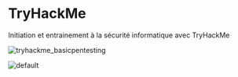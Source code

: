 # TryHackMe

Initiation et entrainement à la sécurité informatique avec TryHackMe

![tryhackme_basicpentesting](https://user-images.githubusercontent.com/103072020/162440302-f89428bd-3d62-4498-8811-ac4ecaaac53a.png)



![default](https://user-images.githubusercontent.com/103072020/162440344-97b223b1-0ac1-4f12-b954-e9277e3bb82a.png)
